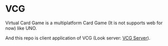 # VCG
  Virtual Card Game is a multiplatform Card Game (It is not supports web for now) like UNO.

  And this repo is client application of VCG (Look server: [VCG Server](https://github.com/OFN01/VCG-Server)).
